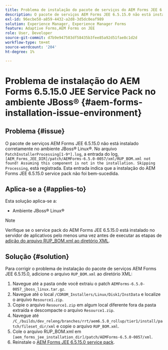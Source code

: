 ```yaml
---
title: Problema de instalação do pacote de serviços do AEM Forms JEE 6.5.15.0 no ambiente JBoss® Linux®
description: O pacote de serviços AEM Forms JEE 6.5.15.0 não está instalado corretamente no ambiente JBoss® Linux®. As alterações de patch não são aplicadas ao servidor de aplicativos. Adicione o arquivo "RUP_BOM.xml" ao diretório XML.
exl-id: 96ecbe58-a859-4432-a2d8-3d5dc0eaf989
solution: Experience Manager, Experience Manager Forms
feature: Adaptive Forms,AEM Forms on JEE
role: User, Developer
source-git-commit: d7b9e947503df58435b3fee85a92d51fae8c1d2d
workflow-type: tm+mt
source-wordcount: '204'
ht-degree: 1%

---
```


# Problema de instalação do AEM Forms 6.5.15.0 JEE Service Pack no ambiente JBoss® {#aem-forms-installation-issue-environment}

## Problema {#issue}

O pacote de serviços AEM Forms JEE 6.5.15.0 não está instalado corretamente no ambiente JBoss® Linux®. No arquivo `PatchInstallerProcessing[1-9*].log`, a entrada do log, `[AEM_Forms_JEE_DIR]/patch/AEMForms-6.5.0-0057/xml/RUP_BOM.xml not found! Assuming this component is not in the installation. Skipping Processing`, está registrada. Esta entrada indica que a instalação do AEM Forms JEE 6.5.15.0 service pack não foi bem-sucedida.

## Aplica-se a {#applies-to}

Esta solução aplica-se a:
* Ambiente JBoss® Linux®

>[!NOTE]
>
> Verifique se o service pack do AEM Forms JEE 6.5.15.0 está instalado no servidor de aplicativos pelo menos uma vez antes de executar as etapas de [adição do arquivo RUP_BOM.xml ao diretório XML](#solution-solution).

## Solução {#solution}

Para corrigir o problema de instalação do pacote de serviços AEM Forms JEE 6.5.15.0, adicione o arquivo `RUP_BOM.xml` ao diretório XML:
1. Navegue até a pasta onde você extraiu o patch `AEMForms-6.5.0-0057_jboss_linux.tar.gz`.
1. Navegue até o local `/CDROM_Installers/Linux/Disk1/InstData` e localize o arquivo `Resource1.zip`.
1. Copie o arquivo `Resource1.zip` em algum local diferente fora da pasta extraída e descompacte o arquivo `Resource1.zip`.
1. Navegue até `/C_/builds/dev_releng/branches/rrt/aem6.5.0_rollup/tier1/install/patch/fileset_dir/xml` e copie o arquivo `RUP_BOM.xml`.
1. Cole o arquivo RUP_BOM.xml em `[aem_forms_jee_installation_dir]/patch/AEMForms-6.5.0-0057/xml`.
1. Reinstale o [AEM Forms JEE 6.5.15.0 service pack](https://experienceleague.adobe.com/docs/experience-manager-release-information/aem-release-updates/forms-updates/aem-forms-releases.html?lang=pt-BR).
